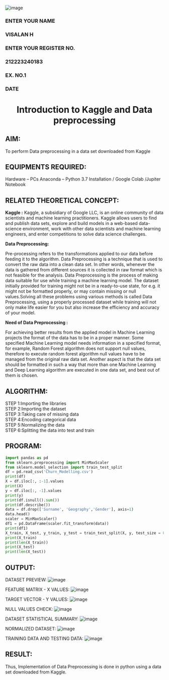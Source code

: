 ![image](https://github.com/user-attachments/assets/fa6186fa-717e-445c-80ad-10b1fad12b26)<H3>ENTER YOUR NAME</H3><H3>VISALAN H</H3>
<H3>ENTER YOUR REGISTER NO.</H3><H3>212223240183</H3>
<H3>EX. NO.1</H3>
<H3>DATE</H3>
<H1 ALIGN =CENTER> Introduction to Kaggle and Data preprocessing</H1>

## AIM:

To perform Data preprocessing in a data set downloaded from Kaggle

## EQUIPMENTS REQUIRED:
Hardware – PCs
Anaconda – Python 3.7 Installation / Google Colab /Jupiter Notebook

## RELATED THEORETICAL CONCEPT:

**Kaggle :**
Kaggle, a subsidiary of Google LLC, is an online community of data scientists and machine learning practitioners. Kaggle allows users to find and publish data sets, explore and build models in a web-based data-science environment, work with other data scientists and machine learning engineers, and enter competitions to solve data science challenges.

**Data Preprocessing:**

Pre-processing refers to the transformations applied to our data before feeding it to the algorithm. Data Preprocessing is a technique that is used to convert the raw data into a clean data set. In other words, whenever the data is gathered from different sources it is collected in raw format which is not feasible for the analysis.
Data Preprocessing is the process of making data suitable for use while training a machine learning model. The dataset initially provided for training might not be in a ready-to-use state, for e.g. it might not be formatted properly, or may contain missing or null values.Solving all these problems using various methods is called Data Preprocessing, using a properly processed dataset while training will not only make life easier for you but also increase the efficiency and accuracy of your model.

**Need of Data Preprocessing :**

For achieving better results from the applied model in Machine Learning projects the format of the data has to be in a proper manner. Some specified Machine Learning model needs information in a specified format, for example, Random Forest algorithm does not support null values, therefore to execute random forest algorithm null values have to be managed from the original raw data set.
Another aspect is that the data set should be formatted in such a way that more than one Machine Learning and Deep Learning algorithm are executed in one data set, and best out of them is chosen.


## ALGORITHM:
STEP 1:Importing the libraries<BR>
STEP 2:Importing the dataset<BR>
STEP 3:Taking care of missing data<BR>
STEP 4:Encoding categorical data<BR>
STEP 5:Normalizing the data<BR>
STEP 6:Splitting the data into test and train<BR>

##  PROGRAM:
```py
import pandas as pd
from sklearn.preprocessing import MinMaxScaler
from sklearn.model_selection import train_test_split
df = pd.read_csv('Churn_Modelling.csv')
print(df)
X = df.iloc[:, :-1].values
print(X)
y = df.iloc[:, -1].values
print(y)
print(df.isnull().sum())
print(df.describe())
data = df.drop(['Surname', 'Geography','Gender'], axis=1)
data.head()
scaler = MinMaxScaler()
df1 = pd.DataFrame(scaler.fit_transform(data))
print(df1)
X_train, X_test, y_train, y_test = train_test_split(X, y, test_size = 0.2)
print(X_train)
print(len(X_train))
print(X_test)
print(len(X_test))
```

## OUTPUT:
DATASET PREVIEW:
![image](https://github.com/user-attachments/assets/7cbf7c88-a06d-40b2-981a-c793b33bc474)

FEATURE MATRIX - X VALUES:
![image](https://github.com/user-attachments/assets/78a9654f-0de8-452b-89d3-0875c3462d74)

TARGET VECTOR - Y VALUES:
![image](https://github.com/user-attachments/assets/3f9955a1-068a-49b2-b9a2-132a60c0b4ff)

NULL VALUES CHECK:
![image](https://github.com/user-attachments/assets/40249d18-3014-4cbc-85ae-4a886cdb74d2)

DATASET STATISTICAL SUMMARY:
![image](https://github.com/user-attachments/assets/601df596-a38f-4fed-9cc2-6bb993a4d7ad)

NORMALIZED DATASET:
![image](https://github.com/user-attachments/assets/1b84f544-a74a-4d84-a6ac-f68f18233ea6)

TRAINING DATA AND TESTING DATA:
![image](https://github.com/user-attachments/assets/03bc2adb-9329-4a9b-9905-fe9ed86e14ff)


## RESULT:
Thus, Implementation of Data Preprocessing is done in python  using a data set downloaded from Kaggle.


